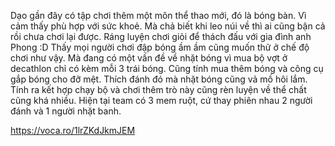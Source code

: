 Dạo gần đây có tập chơi thêm một môn thể thao mới, đó là bóng bàn.
Vì cảm thấy phù hợp với sức khoẻ. Mà chả biết khi leo núi về thì ai cũng
bận cả rồi chưa chơi lại được.
Ráng luyện chơi giỏi để thách đấu với gia đình anh Phong :D
Thấy mọi người chơi đập bóng ầm ầm cũng muốn thử ở chế độ chơi như vậy.
Mà đang có một vấn đề về nhặt bóng vì mua bộ vợt ở decathlon chỉ có kèm mỗi
3 trái bóng. Cũng tính mua thêm bóng và công cụ gắp bóng cho đỡ mệt.
Thích đánh đó mà nhặt bóng cũng vả mồ hôi lắm.
Tính ra kết hợp chạy bộ và chơi thêm trò này cũng rèn luyện về thể chất
cũng khá nhiều.
Hiện tại team có 3 mem ruột, cứ thay phiên nhau 2 người đánh và 1 người nhặt
banh.

https://voca.ro/1lrZKdJkmJEM
